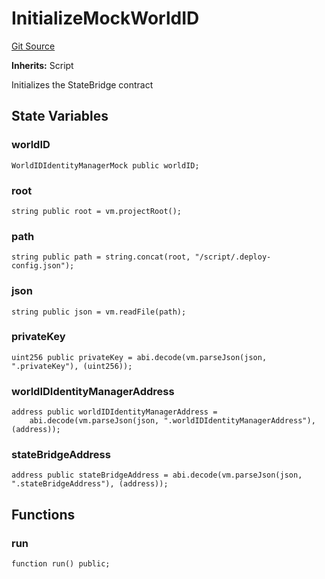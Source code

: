 # InitializeMockWorldID

[Git Source](https://github.com/worldcoin/world-id-state-bridge/blob/5310dfa83169d2ad2a0eac7fa77c5c40fc5823d0/src/script/initialize/InitializeMockWorldID.s.sol)

**Inherits:** Script

Initializes the StateBridge contract

## State Variables

### worldID

```solidity
WorldIDIdentityManagerMock public worldID;
```

### root

```solidity
string public root = vm.projectRoot();
```

### path

```solidity
string public path = string.concat(root, "/script/.deploy-config.json");
```

### json

```solidity
string public json = vm.readFile(path);
```

### privateKey

```solidity
uint256 public privateKey = abi.decode(vm.parseJson(json, ".privateKey"), (uint256));
```

### worldIDIdentityManagerAddress

```solidity
address public worldIDIdentityManagerAddress =
    abi.decode(vm.parseJson(json, ".worldIDIdentityManagerAddress"), (address));
```

### stateBridgeAddress

```solidity
address public stateBridgeAddress = abi.decode(vm.parseJson(json, ".stateBridgeAddress"), (address));
```

## Functions

### run

```solidity
function run() public;
```
